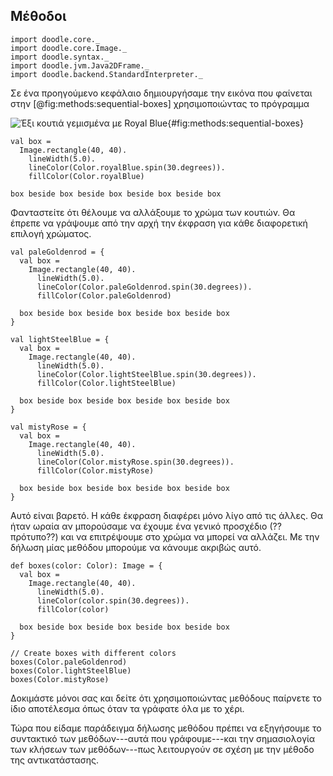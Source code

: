 ## Μέθοδοι

```tut:invisible
import doodle.core._
import doodle.core.Image._
import doodle.syntax._
import doodle.jvm.Java2DFrame._
import doodle.backend.StandardInterpreter._
```

Σε ένα προηγούμενο κεφάλαιο δημιουργήσαμε την εικόνα που φαίνεται στην [@fig:methods:sequential-boxes] χρησιμοποιώντας το πρόγραμμα

![Έξι κουτιά γεμισμένα με Royal Blue](./src/pages/programs/sequential-boxes.pdf+svg){#fig:methods:sequential-boxes}

```tut:silent:book
val box =
  Image.rectangle(40, 40).
    lineWidth(5.0).
    lineColor(Color.royalBlue.spin(30.degrees)).
    fillColor(Color.royalBlue) 

box beside box beside box beside box beside box
```

Φανταστείτε ότι θέλουμε να αλλάξουμε το χρώμα των κουτιών.
Θα έπρεπε να γράψουμε από την αρχή την έκφραση για κάθε διαφορετική επιλογή χρώματος.

```tut:silent:book
val paleGoldenrod = {
  val box = 
    Image.rectangle(40, 40).
      lineWidth(5.0).
      lineColor(Color.paleGoldenrod.spin(30.degrees)).
      fillColor(Color.paleGoldenrod) 

  box beside box beside box beside box beside box
}

val lightSteelBlue = {
  val box =
    Image.rectangle(40, 40).
      lineWidth(5.0).
      lineColor(Color.lightSteelBlue.spin(30.degrees)).
      fillColor(Color.lightSteelBlue) 

  box beside box beside box beside box beside box
}

val mistyRose = {
  val box =
    Image.rectangle(40, 40).
      lineWidth(5.0).
      lineColor(Color.mistyRose.spin(30.degrees)).
      fillColor(Color.mistyRose) 

  box beside box beside box beside box beside box
}
```

Αυτό είναι βαρετό.
Η κάθε έκφραση διαφέρει μόνο λίγο από τις άλλες.
Θα ήταν ωραία αν μπορούσαμε να έχουμε ένα γενικό προσχέδιο (??πρότυπο??) και να επιτρέψουμε στο χρώμα να μπορεί να αλλάζει.
Με την δήλωση μίας μεθόδου μπορούμε να κάνουμε ακριβώς αυτό.

```tut:silent:book
def boxes(color: Color): Image = {
  val box =
    Image.rectangle(40, 40).
      lineWidth(5.0).
      lineColor(color.spin(30.degrees)).
      fillColor(color) 

  box beside box beside box beside box beside box
}

// Create boxes with different colors
boxes(Color.paleGoldenrod)
boxes(Color.lightSteelBlue)
boxes(Color.mistyRose)
```

Δοκιμάστε μόνοι σας και δείτε ότι χρησιμοποιώντας μεθόδους παίρνετε το ίδιο αποτέλεσμα όπως όταν τα γράφατε όλα με το χέρι.

Τώρα που είδαμε παράδειγμα δήλωσης μεθόδου πρέπει να εξηγήσουμε το συντακτικό των μεθόδων---αυτά που γράφουμε---και την σημασιολογία των κλήσεων των μεθόδων---πως λειτουργούν σε σχέση με την μέθοδο της αντικατάστασης.

